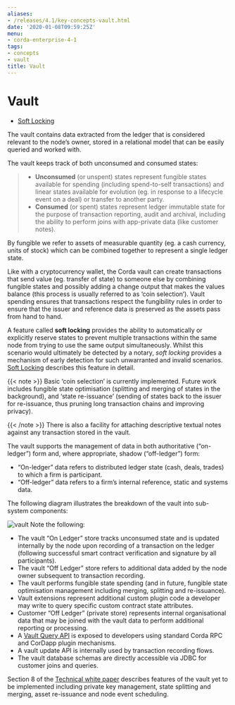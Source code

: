 ```yaml
---
aliases:
- /releases/4.1/key-concepts-vault.html
date: '2020-01-08T09:59:25Z'
menu:
- corda-enterprise-4-1
tags:
- concepts
- vault
title: Vault
---
```



# Vault



* [Soft Locking](soft-locking.md)



The vault contains data extracted from the ledger that is considered relevant to the node’s owner, stored in a relational model
that can be easily queried and worked with.

The vault keeps track of both unconsumed and consumed states:

> 
> 
> * **Unconsumed** (or unspent) states represent fungible states available for spending (including spend-to-self transactions)
> and linear states available for evolution (eg. in response to a lifecycle event on a deal) or transfer to another party.
> * **Consumed** (or spent) states represent ledger immutable state for the purpose of transaction reporting, audit and archival, including the ability to perform joins with app-private data (like customer notes).


By fungible we refer to assets of measurable quantity (eg. a cash currency, units of stock) which can be combined
together to represent a single ledger state.

Like with a cryptocurrency wallet, the Corda vault can create transactions that send value (eg. transfer of state) to
someone else by combining fungible states and possibly adding a change output that makes the values balance (this
process is usually referred to as ‘coin selection’). Vault spending ensures that transactions respect the fungibility
rules in order to ensure that the issuer and reference data is preserved as the assets pass from hand to hand.

A feature called **soft locking** provides the ability to automatically or explicitly reserve states to prevent
multiple transactions within the same node from trying to use the same output simultaneously. Whilst this scenario would
ultimately be detected by a notary, *soft locking* provides a mechanism of early detection for such unwarranted and
invalid scenarios. [Soft Locking](soft-locking.md) describes this feature in detail.

{{< note >}}
Basic ‘coin selection’ is currently implemented. Future work includes fungible state optimisation (splitting and
merging of states in the background), and ‘state re-issuance’ (sending of states back to the
issuer for re-issuance, thus pruning long transaction chains and improving privacy).

{{< /note >}}
There is also a facility for attaching descriptive textual notes against any transaction stored in the vault.

The vault supports the management of data in both authoritative (“on-ledger”) form and, where appropriate, shadow (“off-ledger”) form:


* “On-ledger” data refers to distributed ledger state (cash, deals, trades) to which a firm is participant.
* “Off-ledger” data refers to a firm’s internal reference, static and systems data.

The following diagram illustrates the breakdown of the vault into sub-system components:

![vault](/en/images/vault.png "vault")
Note the following:


* The vault “On Ledger” store tracks unconsumed state and is updated internally by the node upon recording of a transaction on the ledger
(following successful smart contract verification and signature by all participants).
* The vault “Off Ledger” store refers to additional data added by the node owner subsequent to transaction recording.
* The vault performs fungible state spending (and in future, fungible state optimisation management including merging, splitting and re-issuance).
* Vault extensions represent additional custom plugin code a developer may write to query specific custom contract state attributes.
* Customer “Off Ledger” (private store) represents internal organisational data that may be joined with the vault data to perform additional reporting or processing.
* A [Vault Query API](api-vault-query.md) is exposed to developers using standard Corda RPC and CorDapp plugin mechanisms.
* A vault update API is internally used by transaction recording flows.
* The vault database schemas are directly accessible via JDBC for customer joins and queries.

Section 8 of the [Technical white paper](/en/pdf/corda-technical-whitepaper.pdf) describes features of the vault yet to be implemented including private key management, state splitting and merging, asset re-issuance and node event scheduling.



